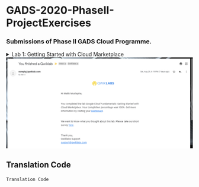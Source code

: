 # GADS-2020-PhaseII-ProjectExercises
### Submissions of Phase II GADS Cloud Programme.
<details>
<summary>Lab 1: Getting Started with Cloud Marketplace
  <img src="Screenshots/Lab 1 Getting Started with Cloud Marketplace.png">
<summary>
</details>


## Translation Code

```
Translation Code
```
